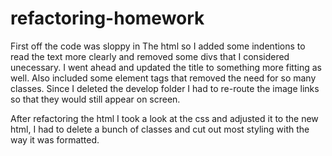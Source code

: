 # refactoring-homework

First off the code was sloppy in The html so I added some indentions to read the text more clearly and removed some divs that I considered unecessary. I went ahead and updated the title to something more fitting as well. Also included some element tags that removed the need for so many classes. Since I deleted the develop folder I had to re-route the image links so that they would still appear on screen.

After refactoring the html I took a look at the css and adjusted it to the new html, I had to delete a bunch of classes and cut out most styling with the way it was formatted. 